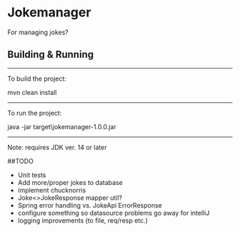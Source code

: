 # Jokemanager

For managing jokes?

## Building & Running  

---
To build the project:

mvn clean install

---
To run the project:

java -jar target\jokemanager-1.0.0.jar

---
Note: requires JDK ver. 14 or later

##TODO

- Unit tests
- Add more/proper jokes to database
- implement chucknorris
- Joke<>JokeResponse mapper util?
- Spring error handling vs. JokeApi ErrorResponse
- configure something so datasource problems go away for intelliJ
- logging improvements (to file, req/resp etc.)
 